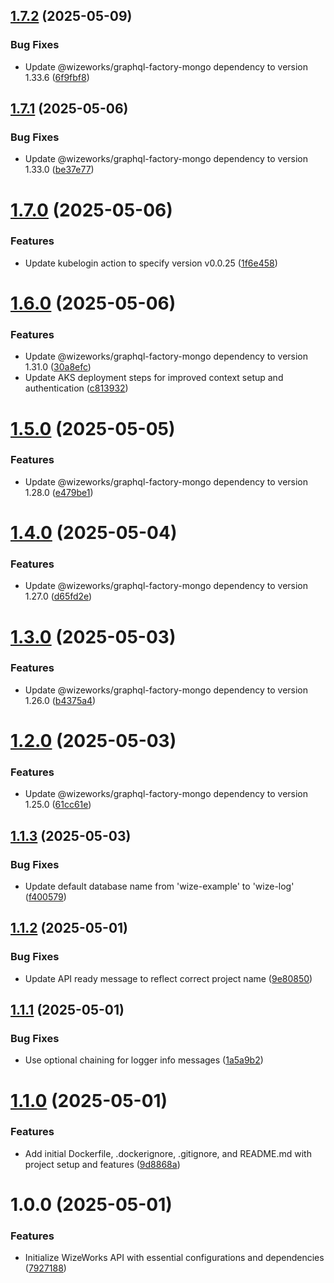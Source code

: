 ## [1.7.2](https://github.com/wize-works/wize-log/compare/v1.7.1...v1.7.2) (2025-05-09)


### Bug Fixes

* Update @wizeworks/graphql-factory-mongo dependency to version 1.33.6 ([6f9fbf8](https://github.com/wize-works/wize-log/commit/6f9fbf8ee21f83deb7a257ad03c329c86ed5583a))

## [1.7.1](https://github.com/wize-works/wize-log/compare/v1.7.0...v1.7.1) (2025-05-06)


### Bug Fixes

* Update @wizeworks/graphql-factory-mongo dependency to version 1.33.0 ([be37e77](https://github.com/wize-works/wize-log/commit/be37e77206e0baea9b9a55ab1022cbb207e777da))

# [1.7.0](https://github.com/wize-works/wize-log/compare/v1.6.0...v1.7.0) (2025-05-06)


### Features

* Update kubelogin action to specify version v0.0.25 ([1f6e458](https://github.com/wize-works/wize-log/commit/1f6e45859aeaa9f661d7d34df85679c2e8e7f1a2))

# [1.6.0](https://github.com/wize-works/wize-log/compare/v1.5.0...v1.6.0) (2025-05-06)


### Features

* Update @wizeworks/graphql-factory-mongo dependency to version 1.31.0 ([30a8efc](https://github.com/wize-works/wize-log/commit/30a8efcd21d3ac6860598152f88687d086247dd0))
* Update AKS deployment steps for improved context setup and authentication ([c813932](https://github.com/wize-works/wize-log/commit/c813932e74cd9cdb939086e99eca8fee4def8351))

# [1.5.0](https://github.com/wize-works/wize-log/compare/v1.4.0...v1.5.0) (2025-05-05)


### Features

* Update @wizeworks/graphql-factory-mongo dependency to version 1.28.0 ([e479be1](https://github.com/wize-works/wize-log/commit/e479be1ebea11f93ca51f422f4c4b80ebf370392))

# [1.4.0](https://github.com/wize-works/wize-log/compare/v1.3.0...v1.4.0) (2025-05-04)


### Features

* Update @wizeworks/graphql-factory-mongo dependency to version 1.27.0 ([d65fd2e](https://github.com/wize-works/wize-log/commit/d65fd2e8eeab2ed86bd0a263f570f1ad1cb55f7d))

# [1.3.0](https://github.com/wize-works/wize-log/compare/v1.2.0...v1.3.0) (2025-05-03)


### Features

* Update @wizeworks/graphql-factory-mongo dependency to version 1.26.0 ([b4375a4](https://github.com/wize-works/wize-log/commit/b4375a4a1b0e91112e9e434a9dbe08fc344fe82a))

# [1.2.0](https://github.com/wize-works/wize-log/compare/v1.1.3...v1.2.0) (2025-05-03)


### Features

* Update @wizeworks/graphql-factory-mongo dependency to version 1.25.0 ([61cc61e](https://github.com/wize-works/wize-log/commit/61cc61eec4bdefa4eed66c8dcfae4df5becbc8de))

## [1.1.3](https://github.com/wize-works/wize-log/compare/v1.1.2...v1.1.3) (2025-05-03)


### Bug Fixes

* Update default database name from 'wize-example' to 'wize-log' ([f400579](https://github.com/wize-works/wize-log/commit/f4005793a3f2ade6fe4133649741e96c4e52cfda))

## [1.1.2](https://github.com/wize-works/wize-log/compare/v1.1.1...v1.1.2) (2025-05-01)


### Bug Fixes

* Update API ready message to reflect correct project name ([9e80850](https://github.com/wize-works/wize-log/commit/9e80850d00b17b99b11dab826a2fb35a7f43a7b9))

## [1.1.1](https://github.com/wize-works/wize-log/compare/v1.1.0...v1.1.1) (2025-05-01)


### Bug Fixes

* Use optional chaining for logger info messages ([1a5a9b2](https://github.com/wize-works/wize-log/commit/1a5a9b2b4381fdf2bdd0c8735a351f0e2ff39384))

# [1.1.0](https://github.com/wize-works/wize-log/compare/v1.0.0...v1.1.0) (2025-05-01)


### Features

* Add initial Dockerfile, .dockerignore, .gitignore, and README.md with project setup and features ([9d8868a](https://github.com/wize-works/wize-log/commit/9d8868ab0c656d675fa9dac9f711f2911ee7ec14))

# 1.0.0 (2025-05-01)


### Features

* Initialize WizeWorks API with essential configurations and dependencies ([7927188](https://github.com/wize-works/wize-log/commit/792718800c26a5fa7a6d8bbe96c18d14a8f0be7c))
